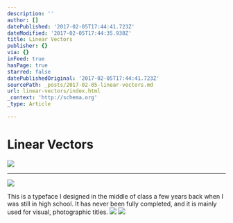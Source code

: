 ```yaml
---
description: ''
author: []
datePublished: '2017-02-05T17:44:41.723Z'
dateModified: '2017-02-05T17:44:35.938Z'
title: Linear Vectors
publisher: {}
via: {}
inFeed: true
hasPage: true
starred: false
datePublishedOriginal: '2017-02-05T17:44:41.723Z'
sourcePath: _posts/2017-02-05-linear-vectors.md
url: linear-vectors/index.html
_context: 'http://schema.org'
_type: Article

---
```

# Linear Vectors
![](https://the-grid-user-content.s3-us-west-2.amazonaws.com/1cc5f2f9-5815-4381-86cb-bafa42e3c9c7.jpg)

---

![](https://the-grid-user-content.s3-us-west-2.amazonaws.com/61ac138b-201c-40e4-a7eb-61706a0ee95b.jpg)

This is a typeface I designed in the middle of class a few years back when I was still in high school. It has never been fully completed, and it is mainly used for visual, photographic titles. ![](https://the-grid-user-content.s3-us-west-2.amazonaws.com/2f8ae744-c84c-4601-aba4-0cee1f04a652.png)
![](https://the-grid-user-content.s3-us-west-2.amazonaws.com/a5cb2476-8eab-4fc9-be35-f43c4b3743f9.jpg)